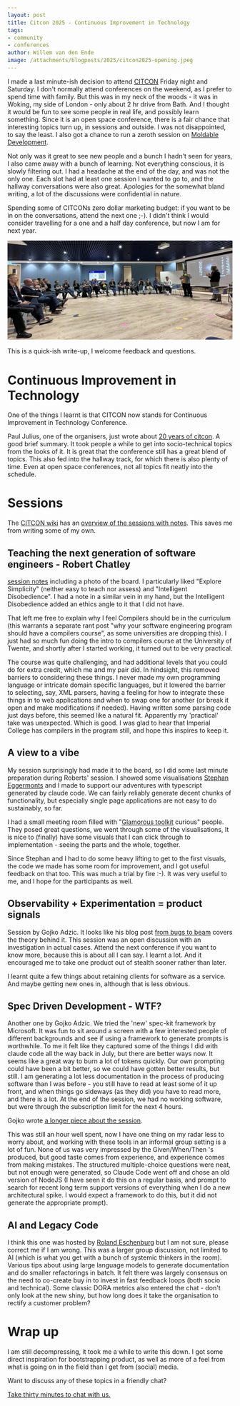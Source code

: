 ```yaml
---
layout: post
title: Citcon 2025 - Continuous Improvement in Technology
tags:
- community
- conferences
author: Willem van den Ende
image: /attachments/blogposts/2025/citcon2025-opening.jpeg
---
```


I made a last minute-ish decision to attend [CITCON](https://citconf.com/) Friday night and Saturday. I don't normally attend conferences on the weekend, as I prefer to spend time with family. But this was in my neck of the woods - it was in Woking, my side of London - only about 2 hr drive from Bath. And I thought it would be fun to see some people in real life, and possibly learn something. Since it is an open space conference, there is a fair chance that interesting topics turn up, in sessions and outside. I was not disappointed, to say the least. I also got a chance to run a zeroth session on [Moldable Development](https://moldabledevelopment.com/). 

Not only was it great to see new people and a bunch I hadn't seen for years, I also came away with a bunch of learning. Not everything conscious, it is slowly filtering out. I had a headache at the end of the day, and was not the only one. Each slot had at least one session I wanted to go to, and the hallway conversations were also great. Apologies for the somewhat bland writing, a lot of the discussions were confidential in nature. 

Spending some of CITCONs zero dollar marketing budget: if you want to be in on the conversations, attend the next one ;-). I didn't think I would consider travelling for a one and a half day conference, but now I am for next year. 

![Paul Julius and Jeffrey Fredrick facilitating the opening. A cirle of 50 people listens](/attachments/blogposts/2025/citcon2025-opening.jpeg)

This is a quick-ish write-up, I welcome feedback and questions.

# Continuous Improvement in Technology

One of the things I learnt is that CITCON now stands for Continuous Improvement in Technology Conference.

Paul Julius, one of the organisers, just wrote about [20 years of citcon](https://pauljulius.com/blog/citcon-conference-history.html). A good brief summary. It took people a while to get into socio-technical topics from the looks of it. It is great that the conference still has a great blend of topics. This also fed into the hallway track, for which there is also plenty of time. Even at open space conferences, not all topics fit neatly into the schedule.


# Sessions

The [CITCON wiki](https://citconf.com/wiki/index.php) has an [overview of the sessions with notes](https://citconf.com/wiki/index.php?title=CITCONEurope2025Sessions). This saves me from writing some of my own.

## Teaching the next generation of software engineers - Robert Chatley

[session notes](https://citconf.com/wiki/index.php?title=Teaching_Next_Gen_of_SW_Eng.) including a photo of the board. I particularly liked "Explore Simplicity" (neither easy to teach nor assess) and "Intelligent Disobedience". I had a note in a similar vein in my hand, but the Intelligent Disobedience added an ethics angle to it that I did not have. 

That left me free to explain why I feel Compilers should be in the curriculum (this warrants a separate rant post "why your software engineering program should have a compilers course", as some universities are dropping this). I just had so much fun doing the intro to compilers course at the University of Twente, and shortly after I started working, it turned out to be very practical. 

The course was quite challenging, and had additional levels that you could do for extra credit, which me and my pair did. In hindsight, this removed barriers to considering these things. I never made my own programming language or intricate domain specific languages, but it lowered the barrier to selecting, say, XML parsers, having a feeling for how to integrate these things in to web applications and when to swap one for another (or break it open and make modifications if needed). Having written some parsing code just days before, this seemed like a natural fit. Apparently my 'practical' take was unexpected. Which is good. I was glad to hear that Imperial College has compilers in the program still, and hope this inspires to keep it. 

## A view to a vibe

My session surprisingly had made it to the board, so I did some last minute preparation during Roberts' session. I showed some visualisations  [Stephan Eggermonts](https://domeinmodel.nl/) and I made to support our adventures with typescript generated by claude code. We can fairly reliably generate decent chunks of functionality, but especially single page applications are not easy to do sustainably, so far. 

I had a small meeting room filled with "[Glamorous toolkit](https://gtoolkit.com/) curious" people. They posed great questions, we went through some of the visualisations, It is nice to (finally) have some visuals that I can click through to implementation - seeing the parts and the whole, together. 

Since Stephan and I had to do some heavy lifting to get to the first visuals, the code we made has some room for improvement, and I got useful feedback on that too. This was much a trial by fire :-). It was very useful to me, and I hope for the participants as well.



## Observability + Experimentation = product signals

Session by Gojko Adzic. It looks like his blog post [from bugs to beam](https://gojko.net/2024/09/30/from-bugs-to-beam/) covers the theory behind it. This session was an open discussion with an investigation in actual cases. Attend the next conference if you want to know more, because this is about all I can say. I learnt a lot. And it encouraged me to take one product out of stealth sooner rather than later. 

I learnt quite a few things about retaining clients for software as a service. And maybe getting new ones in, although that is less obvious.


## Spec Driven Development - WTF?

Another one by Gojko Adzic. We tried the 'new' spec-kit framework by Microsoft. It was fun to sit around a screen with a few interested people of different backgrounds and see if using a framework to generate prompts is worthwhile. To me it felt like they captured some of the things I did with claude code all the way back in July, but there are better ways now. It seems like a great way to burn a lot of tokens quickly. Our own prompting could have been a bit better, so we could have gotten better results, but still. I am generating a lot less documentation in the process of producing software than I was before - you still have to read at least some of it up front, and when things go sideways (as they did) you have to read more, and there is a lot. At the end of the session, we had no working software, but were through the subscription limit for the next 4 hours. 

 Gojko wrote [a longer piece about the session](www.linkedin.com/pulse/spec-driven-development-revenge-waterfall-bdd-taken-gojko-adzic-imquf).

This was still an hour well spent, now I have one thing on my radar less to worry about, and working with these tools in an informal group setting is a lot of fun. None of us was very impressed by the Given/When/Then 's produced, but good taste comes from experience, and experience comes from making mistakes. The structured multiple-choice questions were neat, but not enough were generated, so Claude Code went off and chose an old version of NodeJS (I have seen it do this on a regular basis, and prompt to search for recent long term support versions of everything when I do a new architectural spike. I would expect a framework to do this, but it did not generate the appropriate prompt).


## AI and Legacy Code

I think this one was hosted by  [Roland Eschenburg](https://citconf.com/wiki/index.php?title=Roland_Eschenburg) but I am not sure, please correct me if I am wrong. This was a larger group discussion, not limited to AI (which is what you get with a bunch of systemic thinkers in the room). Various tips about using large language models to generate documentation and do smaller refactorings in batch. It felt there was largely consensus on the need to co-create buy in to invest in fast feedback loops (both socio and technical). Some classic DORA metrics also entered the chat - don't only look at the new shiny, but how long does it take the organisation to rectify a customer problem?

# Wrap up

I am still decompressing, it took me a while to write this down. I got some direct inspiration for bootstrapping product, as well as more of a feel from what is going on in the field than I get from (social) media.


<aside>
  <p>
Want to discuss any of these topics in a friendly chat?
  </p>
  <p><div>
    <a href="/contact">Take thirty minutes to chat with us.</a>
  </div></p>
</aside>

 




